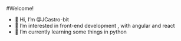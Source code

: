 #Welcome!

- 👋 Hi, I’m @JCastro-bit
- 👀 I’m interested in front-end development , with angular and react
- 🌱 I’m currently learning some things in python

<!---
JCastro-bit/JCastro-bit is a ✨ special ✨ repository because its `README.md` (this file) appears on your GitHub profile.
You can click the Preview link to take a look at your changes.
--->
